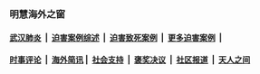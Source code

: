 
### 明慧海外之窗

####  [武汉肺炎](indexes/365.md?t=02122300) &nbsp;|&nbsp;  [迫害案例综述](indexes/328.md?t=02122300) &nbsp;|&nbsp; [迫害致死案例](indexes/277.md?t=02122300)  &nbsp;|&nbsp; [更多迫害案例](indexes/81.md?t=02122300)  &nbsp;|&nbsp; 
####  [时事评论](indexes/19.md?t=02122300) &nbsp;|&nbsp; [海外简讯](indexes/245.md?t=02122300)&nbsp;|&nbsp;  [社会支持](indexes/140.md?t=02122300) &nbsp;|&nbsp; [褒奖决议](indexes/282.md?t=02122300) &nbsp;|&nbsp; [社区报道](indexes/91.md?t=02122300)  &nbsp;|&nbsp; [天人之间](indexes/78.md?t=02122300) 

